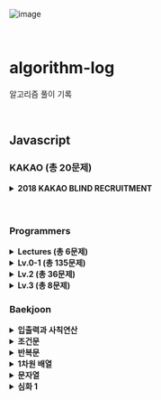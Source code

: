 ![image](https://user-images.githubusercontent.com/97934878/208298826-232f9659-06b6-49ec-ae6e-ce790ce57e78.png)

<br/>

# algorithm-log

알고리즘 풀이 기록

<br/>

## Javascript

### KAKAO (총 20문제)

<details>
  <summary><b>2018 KAKAO BLIND RECRUITMENT</summary>
<b>[1차] 비밀지도</b> (🌟)<br/>
<b>[1차] 다트 게임</b> (🌟)<br/>
<b>[1차] 캐시</b> (🌟🌟)<br/>
<b>[1차] 뉴스 클러팅</b> (🌟🌟)<br/>
<b>[1차] 프렌즈4블록</b> (🌟🌟)<br/>
<b>[3차] 압축</b> (🌟🌟)<br/>
<b>[3차] n진수게임</b> (🌟🌟)<br/>
<b>[3차] 파일명 정렬</b> (🌟🌟)<br/><br/>
`2019 KAKAO BLIND RECRUITMENT`<br/>
<b>오픈채팅방</b> (🌟🌟)<br/><br/>
`2019 KAKAO 개발자 겨울 인턴십`<br/>
<b>크레인 인형뽑기 게임</b> (🌟)<br/>
<b>튜플</b> (🌟🌟)<br/><br/>
`2020 KAKAO 인턴십`<br/>
<b>키패드 누르기</b> (🌟)<br/><br/>
`2021 KAKAO 채용연계형 인턴십`<br/>
<b>숫자 문자열과 영단어</b> (🌟)<br/><br/>
`2021 KAKAO BLIND RECRUITMENT`<br/>
<b>실패율</b> (🌟)<br/>
<b>신규 아이디 추천</b> (🌟)<br/><br/>
`2022 KAKAO TECH INTERNSHIP`<br/>
<b>성격 유형 검사하기</b> (🌟)<br/><br/>
`2022 KAKAO BLIND RECRUITMENT`<br/>
<b>신고 결과 받기</b> (🌟)<br/>
<b>k진수에서 소수 개수 구하기 (🌟🌟) (+4)</b><br/>
<b>주차 요금 계산 (🌟🌟)</b><br/><br/>
`2023 KAKAO BLIND RECRUITMENT`<br/>
<b>개인 정보 수집 유효기간</b> (🌟)<br/><br/>
</details>
<br/>
<br/>

### Programmers

<!-- lectures -->
<details> 
  <summary><b>Lectures (총 6문제)</b></summary>
  - <b>그리디 : 큰 수 만들기</b><br/>
  - <b>이진 탐색 : 입국심사</b><br/>
  - <b>트라이 : 자동완성</b><br/>
  - <b>힙 : 배상 비용 최소화</b><br/>
  - <b>해시 테이블 : 베스트앨범</b><br/>
  - <b>스택/큐 : 프린터 실습</b><br/>
</details>

<!-- lv 0-1 -->
<details>
  <summary><b>Lv.0-1 (총 135문제)</b></summary>
  - <b>겹치는 선분의 길이</b> (🌟) (+4)<br/>
  - <b>안전지대</b> (🌟) (+2)<br/>
  - <b>문자열 나누기</b> (🌟)<br/>
  - <b>명예의 전당</b> (🌟)<br/>
  - <b>완주하지 못한 선수</b> (🌟)<br/>
  - <b>과일 장수</b> (🌟)<br/>
  - <b>체육복</b> (🌟)<br/>
  - <b>로또의 최고 순위와 최저 순위</b> (🌟)<br/>
  - <b>가장 가까운 같은 글자</b> (🌟)<br/>
  - <b>푸드 파이트 대회</b> (🌟)<br/>
  - <b>크기가 작은 부분 문자열</b> (🌟)<br/>
  - <b>소수 만들기</b> (🌟)<br/>
  - <b>모의고사</b> (🌟)<br/>
  - <b>소수 찾기</b> (🌟)<br/>
  - <b>콜라 문제</b> (🌟)<br/>
  - <b>폰켓몬</b> (🌟)<br/>
  - <b>2016년</b> (🌟)<br/>
  - <b>두 개 뽑아서 더하기</b> (🌟)<br/>
  - <b>K번째수</b> (🌟)<br/>
  - <b>문자열 내 마음대로 정렬하기</b> (🌟)<br/>
  - <b>삼총사</b> (🌟)<br/>
  - <b>최소직사각형</b> (🌟)<br/>
  - <b>시저 암호</b> (🌟)<br/>
  - <b>예산</b> (🌟)<br/>
  - <b>3진법 뒤집기</b> (🌟)<br/>
  - <b>이상한 문자 만들기</b> (🌟)<br/>
  - <b>같은 숫자는 싫어</b> (🌟)<br/>
  - <b>행렬의 덧셈</b> (🌟)<br/>
  - <b>부족한 금액 계산하기</b> (🌟)<br/>
  - <b>문자열 다루기 기본</b> (🌟)<br/>
  - <b>문자열 내림차순으로 배치하기</b> (🌟)<br/>
  - <b>내적</b> (🌟)<br/>
  - <b>수박수박수박수박수?</b> (🌟)<br/>
  - <b>가운데 글자 가져오기</b> (🌟)<br/>
  - <b>없는 숫자 더하기</b> (🌟)<br/>
  - <b>음양 더하기</b> (🌟)<br/>
  - <b>제일 작은 수 제거하기</b> (🌟)<br/>
  - <b>나누어 떨어지는 숫자 배열</b> (🌟)<br/>
  - <b>핸드폰 번호 가리기</b> (🌟)<br/>
  - <b>서울에서 김서방 찾기</b> (🌟)<br/>
  - <b>콜라즈 추측</b> (🌟)<br/>
  - <b>두 정수 사이의 값</b> (🌟)<br/>
  - <b>나머지가 1이 되는 수 찾기</b> (🌟)<br/>
  - <b>정수 내림차순으로 배치하기</b> (🌟)<br/>
  - <b>하샤드 수</b> (🌟)<br/>
  - <b>문자열을 정수로 바꾸기</b> (🌟)<br/>
  - <b>x만큼 간격이 있는 n개의 숫자</b> (🌟)<br/>
  - <b>문자열 내 p와 y의 개수</b> (🌟)<br/>
  - <b>정수 제곱근 판별</b> (🌟)<br/>
  - <b>자연수를 뒤집어 배열로 만들기</b> (🌟)<br/>
  - <b>약수의 합</b> (🌟)<br/>
  - <b>평균 구하기</b> (🌟)<br/>
  - <b>짝수와 홀수</b> (🌟)<br/>
  - <b>구슬을 나누는 경우의 수</b> (🌟🌟) (+3)<br/>
  - <b>A로 B 만들기</b> (🌟)<br/>
  - <b>팩토리얼</b> (🌟)<br/>
  - <b>OX 퀴즈</b> (🌟)<br/>
  - <b>저주의 숫자 3</b> (🌟)<br/>
  - <b>특이한 정렬</b> (🌟)<br/>
  - <b>치킨 쿠폰</b> (🌟)(+3)<br/>
  - <b>피자 나눠먹기</b> (🌟)<br/>
  - <b>문자열 밀기</b> (🌟)(+4)<br/>
  - <b>직사각형 넓이 구하기</b> (🌟)(+2)<br/>
  - <b>로그인 성공?</b> (🌟)<br/>
  - <b>컨트롤 제트</b> (🌟)<br/>
  - <b>외계어 사전</b> (🌟)<br/>
  - <b>삼각형의 완성조건</b> (🌟)<br/>
  - <b>캐릭터의 좌표</b> (🌟)(+3)<br/>
  - <b>최빈값 구하기</b> (🌟)(+2)<br/>
  - <b>분수의 덧셈</b> (🌟)<br/>
  - <b>문자열 계산하기</b> (🌟)(+3)<br/>
  - <b>소인수분해</b> (🌟)(+3)<br/>
  - <b>영어가 싫어요</b> (🌟)<br/>
  - <b>잘라서 배열로 저장하기</b> (🌟)<br/>
  - <b>공 던지기</b> (🌟)<br/>
  - <b>숨어있는 숫자의 덧셈(2)</b> (🌟)(+4)<br/>
  - <b>이진수 더하기</b> (🌟)<br/>
  - <b>7의 개수</b> (🌟)<br/>
  - <b>한 번만 등장한 문자</b> (🌟)<br/>
  - <b>진료순서 정하기</b> (🌟)<br/>
  - <b>k의 개수</b> (🌟)<br/>
  - <b>2차원으로 만들기</b> (🌟)<br/>
  - <b>모스부호(1)</b> (🌟)<br/>
  - <b>중복된 문자 제거</b> (🌟)<br/>
  - <b>합성수 찾기</b> (🌟)<br/>
  - <b>문자열 정렬하기(2)</b> (🌟)<br/>
  - <b>369게임</b> (🌟)<br/>
  - <b>인덱스 바꾸기</b> (🌟)<br/>
  - <b>숫자 찾기</b> (🌟)<br/>
  - <b>최댓값 만들기(2)</b> (🌟)<br/>
  - <b>외계행성의 나이</b> (🌟)<br/>
  - <b>배열 회전시키기</b> (🌟)<br/>
  - <b>약수 구하기</b> (🌟)<br/>
  - <b>가장 큰 수 찾기</b> (🌟)<br/>
  - <b>가위 바위 보</b> (🌟)<br/>
  - <b>문자열 정렬하기</b> (🌟)<br/>
  - <b>대문자와 소문자</b> (🌟)<br/>
  - <b>n의 배수 고르기</b> (🌟)<br/>
  - <b>세균 증식</b> (🌟)<br/>
  - <b>암호 해독</b> (🌟)<br/>
  - <b>주사위의 개수</b> (🌟)<br/>
  - <b>개미 군단</b> (🌟)<br/>
  - <b>모음 제거</b> (🌟)<br/>
  - <b>숨어있는 숫자의 덧셈</b> (🌟)<br/>
  - <b>문자열 안의 문자열</b> (🌟)<br/>
  - <b>배열의 유사도</b> (🌟)<br/>
  - <b>자릿수 더하기</b> (🌟)<br/>
  - <b>제곱수 판별하기</b> (🌟)<br/>
  - <b>옷가게 할인 받기</b> (🌟)<br/>
  - <b>순서 쌍의 개수</b> (🌟)<br/>
  - <b>중앙값 구하기</b> (🌟)<br/>
  - <b>특정 문자 제거하기</b> (🌟)<br/>
  - <b>문자 반복 출력하기</b> (🌟)<br/>
  - <b>짝수는 싫어요</b> (🌟)<br/>
  - <b>편지</b> (🌟)<br/>
  - <b>짝수 홀수 개수</b> (🌟)<br/>
  - <b>배열 자르기</b> (🌟)<br/>
  - <b>아이스 아메리카노</b> (🌟)<br/>
  - <b>배열 원소의 길이</b> (🌟)<br/>
  - <b>점의 위치 구하기</b> (🌟)<br/>
  - <b>삼각형의 완성조건(1)</b> (🌟)<br/>
  - <b>문자열 뒤집기</b> (🌟)<br/>
  - <b>최댓값 만들기(1)</b> (🌟)<br/>
  - <b>피자 나눠먹기(1)</b> (🌟)<br/>
  - <b>피자 나눠먹기(3)</b> (🌟)<br/>
  - <b>배열 뒤집기</b> (🌟)<br/>
  - <b>배열 두 배 만들기</b> (🌟)<br/>
  - <b>연속된 수의 합</b> (🌟)<br/>
  - <b>양꼬치</b> (🌟)<br/>
  - <b>나머지 구하기</b> (🌟)<br/>
</details>

<!-- lv 2 -->
<details> 
  <summary><b>Lv.2 (총 36문제)</b></summary>
  - <b>삼각 달팽이</b><br/>
  - <b>쿼드압축 후 개수 새기</b><br/>
  - <b>2개 이하로 다른 비트 (+6)</b><br/>
  - <b>가장 큰 수</b><br/>
  - <b>게임 맵 최단거리</b><br/>
  - <b>할인 행사 (+2)</b><br/>
  - <b>방문길이 (+4)</b><br/>
  - <b>땅따먹기 (+3)</b><br/>
  - <b>스킬트리</b><br/>
  - <b>피로도</b><br/>
  - <b>연속 부분 수열 합의 개수</b><br/>
  - <b>타겟 넘버 (뿌듯 🤭)</b><br/>
  - <b>귤 고르기</b><br/>
  - <b>프린터</b><br/>
  - <b>n^2 배열 자르기 (+3)</b><br/>
  - <b>기능개발</b><br/>
  - <b>위장</b><br/>
  - <b>행렬의 곱셈 (+3)</b><br/>
  - <b>H-index (+4)</b><br/>
  - <b>프린터 실습</b><br/>
  - <b>멀리 뛰기 (+6)</b><br/>
  - <b>점프와 순간이동 (+2)</b><br/>
  - <b>예상 대진표</b><br/>
  - <b>N개의 최소공배수</b><br/>
  - <b>구명보트</b><br/>
  - <b>영어 끝말잇기</b><br/>
  - <b>카펫</b><br/>
  - <b>짝지어 제거하기</b><br/>
  - <b>다음 큰  숫자</b><br/>
  - <b>파보나치 수</b><br/>
  - <b>숫자의 표현</b><br/>
  - <b>이진 변환 계속하기</b><br/>
  - <b>올바른 괄호</b><br/>
  - <b>최솟값 만들기</b><br/>
  - <b>JadenCase 문자열 만들기</b><br/>
  - <b>최댓값과 최솟값</b><br/>
</details>

<details> 
  <summary><b>Lv.3 (총 8문제)</b></summary>
  - <b>숫자 게임 (+2)</b><br/>
  - <b>단속카메라 (+3</b><br/>
  - <b>베스트앨범</b><br/>
  - <b>단어 변환 (처음으로 온전히 풀어낸 DFS!)</b><br/>
  - <b>야근 (+4)</b><br/>
  - <b>네트워크</b><br/>
  - <b>최고의 집합</b><br/>
  - <b>이중우선순위큐</b><br/>
</details>

### Baekjoon

<details> 
  <summary><b>입출력과 사칙연산</b></summary>
  - 1) 2557.	Hello World<br/>
  - 2) 1000. A+B<br/>
  - 3) 1001.	A-B<br/>
  - 4) 10998.	A×B<br/>
  - 5) 1008.	A/B<br/>
  - 6) 10869.	사칙연산<br/>
  - 7) 10926.	??!<br/>
  - 8) 18108.	1998년생인 내가 태국에서는 2541년생?!<br/>
  - 9) 10430.	나머지<br/>
  - 10) 2588.	곱셈<br/>
  - 10) 11382.	꼬마 정민<br/>
  - 11) 10171.	고양이<br/>
  - 11) 10172.	개<br/>
</details>

<details> 
  <summary><b>조건문</b></summary>
  - 1) 1330.	두 수 비교하기<br/>
  - 2) 9498.	시험 성적<br/>
  - 3) 2753.	윤년<br/>
  - 4) 14681.	사분면 고르기<br/>
  - 5) 2884. 알람 시계<br/>
  - 6) 2525. 오븐 시계<br/>
  - 7) 2480. 주사위 세개<br/>
</details>

<details> 
  <summary><b>반복문</b></summary>
  - 1) 2739.	구구단<br/>
  - 2) 10950.	A+B-3<br/>
  - 3) 8393.	합<br/>
  - 4) 25304.	영수증<br/>
  - 5) 25314.	코딩은 체육과목 입니다<br/>
  - 6) 15552. 빠른 A+B<br/>
  - 7) 11021. A+b-7<br/>
  - 8) 11022. A+b-8<br/>
  - 9) 2438. 별 찍기 - 1<br/>
  - 10) 2439. 별 찍기 - 2<br/>
  - 11) 10952. A+B-5<br/>
  - 12) 10951. A+B-4<br/>
</details>

<details> 
  <summary><b>1차원 배열</b></summary>
  - 1) 10807.	개수 세기<br/>
  - 2) 10871.	X보다 작은 수 <br/>
  - 3) 10818. 최소, 최대 <br/>
  - 4) 2562. 최댓값 <br/>
  - 5) 10810. 공넣기<br/>
  - 6) 10813. 공 바꾸기<br/>
  - 7) 5597. 과제 안 내신 분...?<br/>
  - 8) 3052. 나머지<br/>
  - 9) 10811. 바구니 뒤집기<br/>
  - 10) 1546. 평균<br/>
</details>

<details>
<summary>문자열</summary>
  - 1) 27866. 문자와 문자열<br/>
  - 2) 2742.	단어 길이 재기<br/>
  - 3) 9086. 문자열<br/>
  - 4) 11654.	아스키 코드<br/>
  - 5) 11720. 숫자의 합<br/>
  - 6) 10809. 알파벳 찾기<br/>
  - 7) 2675. 문자열 반복<br/>
  - 8) 1152. 단어의 개수<br/>
  - 9) 2908. 상수<br/>
  - 10) 5622. 다이얼<br/>
  - 11) 11728. 그대로 출력하기<br/>
</details>

<details>
<summary>심화 1</summary>
  - 1) 25083. 새싹<br/>
  - 2) 3003. 킹, 퀸, 룩, 비숍, 나이트, 폰<br/>
  - 3) 2444. 별 찍기 - 7<br/>
  - 5) 10988. 팰린드롬인지 확인하기<br/>
  - 6) 1157. 단어 공부<br/>
  - 7) 4344. 평균은 넘겠지<br/>
  - 8) 1316. 그룹 단어 체커<br/>
  - 9) 25206. 너의 평점은<br/>
</details>
